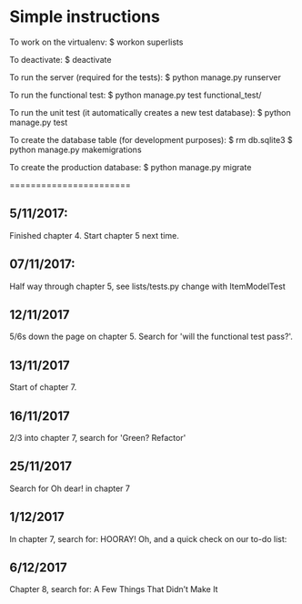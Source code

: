 # Simple instructions
To work on the virtualenv:
$ workon superlists

To deactivate:
$ deactivate

To run the server (required for the tests):
$ python manage.py runserver

To run the functional test:
$ python manage.py test functional_test/

To run the unit test (it automatically creates a new test database):
$ python manage.py test

To create the database table (for development purposes):
$ rm db.sqlite3
$ python manage.py makemigrations

To create the production database:
$ python manage.py migrate

=======================

## 5/11/2017:
Finished chapter 4. Start chapter 5 next time.

## 07/11/2017:
Half way through chapter 5, see lists/tests.py change with ItemModelTest

## 12/11/2017
5/6s down the page on chapter 5. Search for 'will the functional test pass?'.

## 13/11/2017 
Start of chapter 7.

## 16/11/2017
2/3 into chapter 7, search for 'Green? Refactor'

## 25/11/2017
Search for Oh dear! in chapter 7

## 1/12/2017
In chapter 7, search for:
HOORAY! Oh, and a quick check on our to-do list:

## 6/12/2017
Chapter 8, search for:
A Few Things That Didn’t Make It